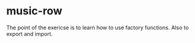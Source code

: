 # music-row
The point of the exericse is to learn how to use factory functions. Also to export and import.


